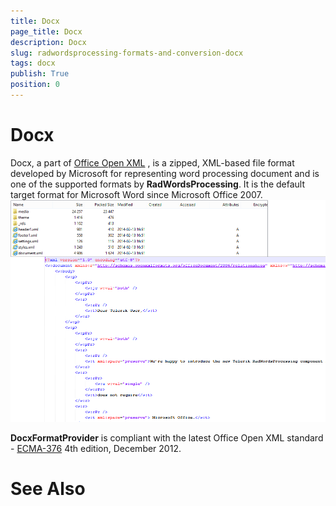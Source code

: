 ```yaml
---
title: Docx
page_title: Docx
description: Docx
slug: radwordsprocessing-formats-and-conversion-docx
tags: docx
publish: True
position: 0
---
```


# Docx



Docx, a part of 
        [Office Open XML](http://en.wikipedia.org/wiki/Office_Open_XML)
        , is a zipped, XML-based file format developed by Microsoft for representing word processing document and is one of the supported formats by 
        __RadWordsProcessing__. It is the default target format for Microsoft Word since Microsoft Office 2007.
      ![Rad Words Processing Formats And Conversion Docx 01](images/RadWordsProcessing_Formats_And_Conversion_Docx_01.png)

__DocxFormatProvider__ is compliant with the latest Office Open XML standard -
        [ECMA-376](http://www.ecma-international.org/publications/standards/Ecma-376.htm)
         4th edition, December 2012.
      

## 

# See Also
